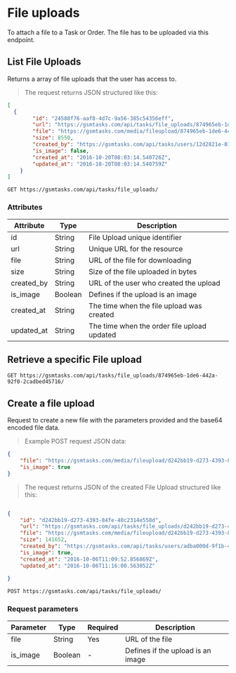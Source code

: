 # File uploads

To attach a file to a Task or Order. The file has to be uploaded via this endpoint.

## List File Uploads

Returns a array of file uploads that the user has access to.

> The request returns JSON structured like this:

```json
[
  {
        "id": "24588f76-aaf8-4d7c-9a56-385c54356eff",
        "url": "https://gsmtasks.com/api/tasks/file_uploads/874965eb-1de6-442a-92f0-2cadbed45716/",
        "file": "https://gsmtasks.com/media/fileupload/874965eb-1de6-442a-92f0-2cadbed45716/attachment.xlsx",
        "size": 8550,
        "created_by": "https://gsmtasks.com/api/tasks/users/12d2821e-01e2-48fb-97bc-eaebca93cbdc/",
        "is_image": false,
        "created_at": "2016-10-20T08:03:14.540726Z",
        "updated_at": "2016-10-20T08:03:14.540759Z"
    }
]
```

`GET https://gsmtasks.com/api/tasks/file_uploads/`

### Attributes

Attribute     | Type    | Description
------------  | ------- | -----------
id            | String  | File Upload unique identifier
url           | String  | Unique URL for the resource
file          | String  | URL of the file for downloading
size          | String  | Size of the file uploaded in bytes
created_by    | String  | URL of the user who created the upload
is_image      | Boolean | Defines if the upload is an image
created_at    | String  | The time when the file upload was created
updated_at    | String  | The time when the order file upload updated

## Retrieve a specific File upload

`GET https://gsmtasks.com/api/tasks/file_uploads/874965eb-1de6-442a-92f0-2cadbed45716/`

## Create a file upload

Request to create a new file with the parameters provided and the base64 encoded file data.

> Example POST request JSON data:

```json
{
    "file": "https://gsmtasks.com/media/fileupload/d242bb19-d273-4393-84fe-40c2314e558d/Important.jpg",
    "is_image": true
}
```

> The request returns JSON of the created File Upload structured like this:

```json

{
    "id": "d242bb19-d273-4393-84fe-40c2314e558d",
    "url": "https://gsmtasks.com/api/tasks/file_uploads/d242bb19-d273-4393-84fe-40c2314e558d/",
    "file": "https://gsmtasks.com/media/fileupload/d242bb19-d273-4393-84fe-40c2314e558d/Important.jpg",
    "size": 141652,
    "created_by": "https://gsmtasks.com/api/tasks/users/adba000d-9f1b-4469-a2b7-7dfb7977f57b/",
    "is_image": true,
    "created_at": "2016-10-06T11:09:52.856869Z",
    "updated_at": "2016-10-06T11:16:00.563052Z"
    
}
```

`POST https://gsmtasks.com/api/tasks/file_uploads/`

### Request parameters

Parameter     | Type   | Required | Description
------------  | ------ | -------  | -----------
file          | String | Yes      | URL of the file
is_image      | Boolean| -        | Defines if the upload is an image